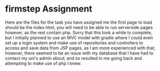 # firmstep Assignment
Here are the files for the task you have assigned me the first page to load should be the index.html, you will need to be able to run serverside pages however, as the rest contain php. Sorry that this took a while to complete, but I initially planned to use an MVC model with gradle where I could even set up a login system and make use of repositories and controllers to access and save data from JSP pages, as I am more experienced with that, however, there seemed to be an issue with my database that I have had to contact my uni's admin about; and so resulted in me going back and attempting to make use of php I knew.
